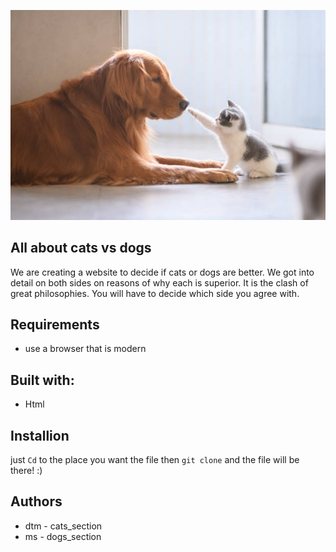 
![cattouchingdog](images/catsvsdogsbanner.jpeg)

## All about cats vs dogs 
We are creating a website to decide if cats or dogs are better. We got into detail on both sides on reasons of why each is superior. It is the clash of great philosophies. You will have to decide which side you agree with. 

## Requirements
- use a browser that is modern 

## Built with:
- Html

## Installion
just `Cd` to the place you want the file then `git clone` and the file will be there! :)

## Authors 
- dtm - cats_section
- ms - dogs_section

